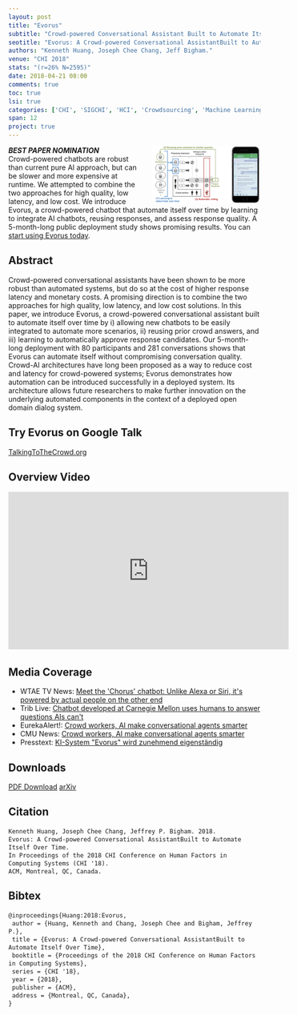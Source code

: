 ```yaml
---
layout: post
title: "Evorus"
subtitle: "Crowd-powered Conversational Assistant Built to Automate Itself Over Time"
seotitle: "Evorus: A Crowd-powered Conversational AssistantBuilt to Automate Itself Over Time (2018)"
authors: "Kenneth Huang, Joseph Chee Chang, Jeff Bigham."
venue: "CHI 2018"
stats: "(r=26% N=2595)"
date: 2018-04-21 08:00
comments: true
toc: true
lsi: true
categories: ['CHI', 'SIGCHI', 'HCI', 'Crowdsourcing', 'Machine Learning']
span: 12
project: true
---
```


<img src="/images/projects/evorus.png" style='width: 43%; float: right; margin-left: 28px;'/>


***<i class="fa fa-trophy" aria-hidden="true"></i> BEST PAPER NOMINATION***
<br/>
Crowd-powered chatbots are robust than current pure AI approach, but can be
slower and more expensive at runtime. We attempted to combine the two
approaches for high quality, low latency, and low cost.  We introduce Evorus, a
crowd-powered chatbot that automate itself over time by learning to integrate
AI chatbots, reusing responses, and assess response quality. A 5-month-long
public deployment study shows promising results. You can [start using Evorus today](http://talkingtothecrowd.org/).

<!--more-->




Abstract
----------------------
Crowd-powered conversational assistants have been shown to be more robust than
automated systems, but do so at the cost of higher response latency and
monetary costs.  A promising direction is to combine the two approaches for
high quality, low latency, and low cost solutions.  In this paper, we introduce
Evorus, a crowd-powered conversational assistant built to automate itself over
time by i) allowing new chatbots to be easily integrated to automate more
scenarios, ii) reusing prior crowd answers, and iii) learning to automatically
approve response candidates.  Our 5-month-long deployment with 80 participants
and 281 conversations shows that Evorus can automate itself without
compromising conversation quality.  Crowd-AI architectures have long been
proposed as a way to reduce cost and latency for crowd-powered systems; Evorus
demonstrates how automation can be introduced successfully in a deployed
system. Its architecture allows future researchers to make further innovation
on the underlying automated components in the context of a deployed open domain
dialog system.

Try Evorus on Google Talk
----------------------
<a class="btn btn-default" href="http://talkingtothecrowd.org/" target='_blank' onclick="_gaq.push(['_trackEvent', 'Demo', 'Evorus', 'Website']);" role="button">TalkingToTheCrowd.org</a>

Overview Video
----------------------
<iframe width="560" height="315" src="https://www.youtube.com/embed/3SAG8jP-Q-M?rel=0" frameborder="0" allowfullscreen></iframe>

Media Coverage
----------------------
- WTAE TV News: [Meet the 'Chorus' chatbot: Unlike Alexa or Siri, it's powered by actual people on the other end](http://www.wtae.com/article/chorus-chatbot-carnegie-mellon-university-pittsburgh/16870459)
- Trib Live: [Chatbot developed at Carnegie Mellon uses humans to answer questions AIs can't](http://triblive.com/business/technology/13275597-74/chatbot-developed-at-carnegie-mellon-uses-humans-to-answer-questions-ais-cant)
- EurekaAlert!: [Crowd workers, AI make conversational agents smarter](https://www.eurekalert.org/pub_releases/2018-02/cmu-cwa020618.php)
- CMU News: [Crowd workers, AI make conversational agents smarter](https://www.cs.cmu.edu/news/crowd-workers-ai-make-conversational-agents-smarter)
- Presstext: [KI-System "Evorus" wird zunehmend eigenständig](https://www.pressetext.com/#news/20180208014)


Downloads
----------------------
<a class="btn btn-default" href="/images/papers/evorus.pdf" target='_blank' onclick="_gaq.push(['_trackEvent', 'Paper', 'Evorus', 'PDF']);" role="button">PDF Download</a>
<a class="btn btn-default" href="https://arxiv.org/abs/1801.02668" target='_blank' onclick="_gaq.push(['_trackEvent', 'Paper', 'Evorus', 'arXiv']);" role="button">arXiv</a>

Citation
----------------------
```
Kenneth Huang, Joseph Chee Chang, Jeffrey P. Bigham. 2018.
Evorus: A Crowd-powered Conversational AssistantBuilt to Automate Itself Over Time.
In Proceedings of the 2018 CHI Conference on Human Factors in Computing Systems (CHI '18).
ACM, Montreal, QC, Canada.
```

Bibtex
----------------------
```
@inproceedings{Huang:2018:Evorus,
 author = {Huang, Kenneth and Chang, Joseph Chee and Bigham, Jeffrey P.},
 title = {Evorus: A Crowd-powered Conversational AssistantBuilt to Automate Itself Over Time},
 booktitle = {Proceedings of the 2018 CHI Conference on Human Factors in Computing Systems},
 series = {CHI '18},
 year = {2018},
 publisher = {ACM},
 address = {Montreal, QC, Canada},
} 
```

